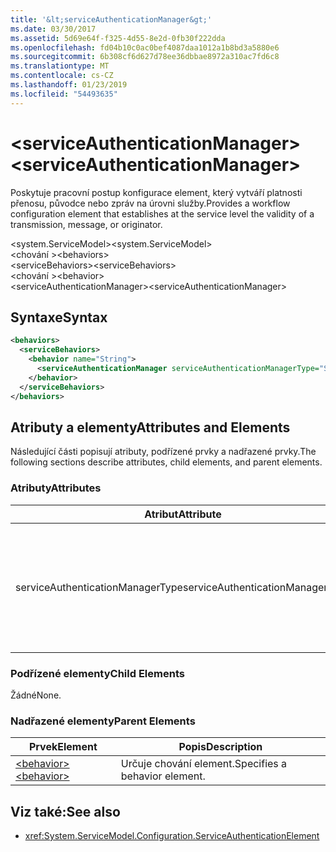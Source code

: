 ```yaml
---
title: '&lt;serviceAuthenticationManager&gt;'
ms.date: 03/30/2017
ms.assetid: 5d69e64f-f325-4d55-8e2d-0fb30f222dda
ms.openlocfilehash: fd04b10c0ac0bef4087daa1012a1b8bd3a5880e6
ms.sourcegitcommit: 6b308cf6d627d78ee36dbbae8972a310ac7fd6c8
ms.translationtype: MT
ms.contentlocale: cs-CZ
ms.lasthandoff: 01/23/2019
ms.locfileid: "54493635"
---
```

# <a name="ltserviceauthenticationmanagergt"></a><span data-ttu-id="23b06-102">&lt;serviceAuthenticationManager&gt;</span><span class="sxs-lookup"><span data-stu-id="23b06-102">&lt;serviceAuthenticationManager&gt;</span></span>
<span data-ttu-id="23b06-103">Poskytuje pracovní postup konfigurace element, který vytváří platnosti přenosu, původce nebo zpráv na úrovni služby.</span><span class="sxs-lookup"><span data-stu-id="23b06-103">Provides a workflow configuration element that establishes at the service level the validity of a transmission, message, or originator.</span></span>  
  
<span data-ttu-id="23b06-104">\<system.ServiceModel></span><span class="sxs-lookup"><span data-stu-id="23b06-104">\<system.ServiceModel></span></span>  
<span data-ttu-id="23b06-105">\<chování ></span><span class="sxs-lookup"><span data-stu-id="23b06-105">\<behaviors></span></span>  
<span data-ttu-id="23b06-106">\<serviceBehaviors></span><span class="sxs-lookup"><span data-stu-id="23b06-106">\<serviceBehaviors></span></span>  
<span data-ttu-id="23b06-107">\<chování ></span><span class="sxs-lookup"><span data-stu-id="23b06-107">\<behavior></span></span>  
<span data-ttu-id="23b06-108">\<serviceAuthenticationManager></span><span class="sxs-lookup"><span data-stu-id="23b06-108">\<serviceAuthenticationManager></span></span>  
  
## <a name="syntax"></a><span data-ttu-id="23b06-109">Syntaxe</span><span class="sxs-lookup"><span data-stu-id="23b06-109">Syntax</span></span>  
  
```xml  
<behaviors>
  <serviceBehaviors>
    <behavior name="String">
      <serviceAuthenticationManager serviceAuthenticationManagerType="String" />
    </behavior>
  </serviceBehaviors>
</behaviors>
```  
  
## <a name="attributes-and-elements"></a><span data-ttu-id="23b06-110">Atributy a elementy</span><span class="sxs-lookup"><span data-stu-id="23b06-110">Attributes and Elements</span></span>  
 <span data-ttu-id="23b06-111">Následující části popisují atributy, podřízené prvky a nadřazené prvky.</span><span class="sxs-lookup"><span data-stu-id="23b06-111">The following sections describe attributes, child elements, and parent elements.</span></span>  
  
### <a name="attributes"></a><span data-ttu-id="23b06-112">Atributy</span><span class="sxs-lookup"><span data-stu-id="23b06-112">Attributes</span></span>  
  
|<span data-ttu-id="23b06-113">Atribut</span><span class="sxs-lookup"><span data-stu-id="23b06-113">Attribute</span></span>|<span data-ttu-id="23b06-114">Popis</span><span class="sxs-lookup"><span data-stu-id="23b06-114">Description</span></span>|  
|---------------|-----------------|  
|<span data-ttu-id="23b06-115">serviceAuthenticationManagerType</span><span class="sxs-lookup"><span data-stu-id="23b06-115">serviceAuthenticationManagerType</span></span>|<span data-ttu-id="23b06-116">Řetězec, který určuje typ zásady ověřování pro aktuální chování.</span><span class="sxs-lookup"><span data-stu-id="23b06-116">A string that specifies the type of the authentication policy for the current behavior.</span></span>|  
  
### <a name="child-elements"></a><span data-ttu-id="23b06-117">Podřízené elementy</span><span class="sxs-lookup"><span data-stu-id="23b06-117">Child Elements</span></span>  
 <span data-ttu-id="23b06-118">Žádné</span><span class="sxs-lookup"><span data-stu-id="23b06-118">None.</span></span>  
  
### <a name="parent-elements"></a><span data-ttu-id="23b06-119">Nadřazené elementy</span><span class="sxs-lookup"><span data-stu-id="23b06-119">Parent Elements</span></span>  
  
|<span data-ttu-id="23b06-120">Prvek</span><span class="sxs-lookup"><span data-stu-id="23b06-120">Element</span></span>|<span data-ttu-id="23b06-121">Popis</span><span class="sxs-lookup"><span data-stu-id="23b06-121">Description</span></span>|  
|-------------|-----------------|  
|[<span data-ttu-id="23b06-122">\<behavior></span><span class="sxs-lookup"><span data-stu-id="23b06-122">\<behavior></span></span>](../../../../../docs/framework/configure-apps/file-schema/wcf/behavior-of-endpointbehaviors.md)|<span data-ttu-id="23b06-123">Určuje chování element.</span><span class="sxs-lookup"><span data-stu-id="23b06-123">Specifies a behavior element.</span></span>|  
  
## <a name="see-also"></a><span data-ttu-id="23b06-124">Viz také:</span><span class="sxs-lookup"><span data-stu-id="23b06-124">See also</span></span>
- <xref:System.ServiceModel.Configuration.ServiceAuthenticationElement>

